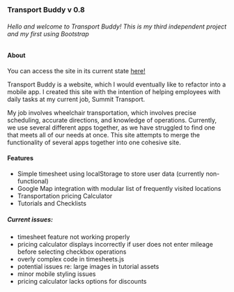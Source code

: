 ### Transport Buddy v 0.8 ###

###### Hello and welcome to Transport Buddy! This is my third independent project and my first using Bootstrap

#### About

You can access the site in its current state [here!]([https://summit-transport-buddy.netlify.app/)

Transport Buddy is a website, which I would eventually like to refactor into a mobile app. I created this site with the intention of helping employees with daily tasks at my current job, Summit Transport.

My job involves wheelchair transportation, which involves precise scheduling, accurate directions, and knowledge of operations. Currently, we use several different apps together, as we have struggled to find one that meets all of our needs at once.
This site attempts to merge the functionality of several apps together into one cohesive site.

#### Features
  + Simple timesheet using localStorage to store user data (currently non-functional)
  + Google Map integration with modular list of frequently visited locations
  + Transportation pricing Calculator
  + Tutorials and Checklists


##### Current issues:
  + timesheet feature not working properly
  + pricing calculator displays incorrectly if user does not enter mileage before selecting checkbox operations
  + overly complex code in timesheets.js
  + potential issues re: large images in tutorial assets
  + minor mobile styling issues
  + pricing calculator lacks options for discounts
